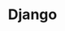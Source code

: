 ---
layout: list
title: Django
slug: django
menu: true
submenu: false
order: 11
description: >
  about Django
---